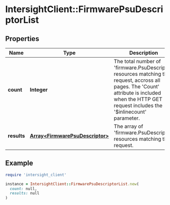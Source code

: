 # IntersightClient::FirmwarePsuDescriptorList

## Properties

| Name | Type | Description | Notes |
| ---- | ---- | ----------- | ----- |
| **count** | **Integer** | The total number of &#39;firmware.PsuDescriptor&#39; resources matching the request, accross all pages. The &#39;Count&#39; attribute is included when the HTTP GET request includes the &#39;$inlinecount&#39; parameter. | [optional] |
| **results** | [**Array&lt;FirmwarePsuDescriptor&gt;**](FirmwarePsuDescriptor.md) | The array of &#39;firmware.PsuDescriptor&#39; resources matching the request. | [optional] |

## Example

```ruby
require 'intersight_client'

instance = IntersightClient::FirmwarePsuDescriptorList.new(
  count: null,
  results: null
)
```

